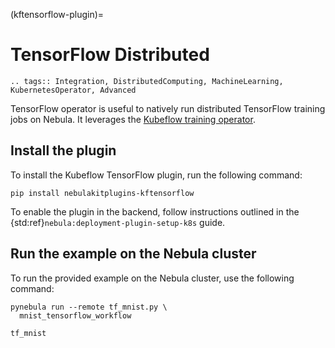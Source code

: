 (kftensorflow-plugin)=

# TensorFlow Distributed

```{eval-rst}
.. tags:: Integration, DistributedComputing, MachineLearning, KubernetesOperator, Advanced
```

TensorFlow operator is useful to natively run distributed TensorFlow training jobs on Nebula.
It leverages the [Kubeflow training operator](https://github.com/kubeflow/training-operator).

## Install the plugin

To install the Kubeflow TensorFlow plugin, run the following command:

```
pip install nebulakitplugins-kftensorflow
```

To enable the plugin in the backend, follow instructions outlined in the {std:ref}`nebula:deployment-plugin-setup-k8s` guide.

## Run the example on the Nebula cluster

To run the provided example on the Nebula cluster, use the following command:

```
pynebula run --remote tf_mnist.py \
  mnist_tensorflow_workflow
```

```{auto-examples-toc}
tf_mnist
```
